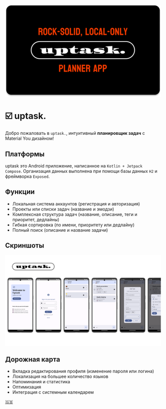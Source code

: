 ![Баннер](img/banner.png)

# ☑️ uptask.

Добро пожаловать в `uptask.`, интуитивный **планировщик задач** с Material You дизайном!

## Платформы

uptask это Android приложение, написанное на `Kotlin + Jetpack Compose`. 
Организация данных выполнена при помощи базы данных `H2` и фреймворка `Exposed`.

## Функции

* Локальная система аккаунтов (регистрация и авторизация)
* Проекты или списки задач (название и эмодзи)
* Комплексная структура задач (название, описание, теги и приоритет, дедлайны)
* Гибкая сортировка (по имени, приоритету или дедлайну)
* Полный поиск (описание и название задачи)

## Скриншоты

![Скриншоты](img/screenshots.png)

## Дорожная карта

* Вкладка редактирования профиля (изменение пароля или логина)
* Локализация на большее количество языков
* Напоминания и статистика
* Оптимизация
* Интеграция с системным календарем

[🇬🇧](README-en.md)
